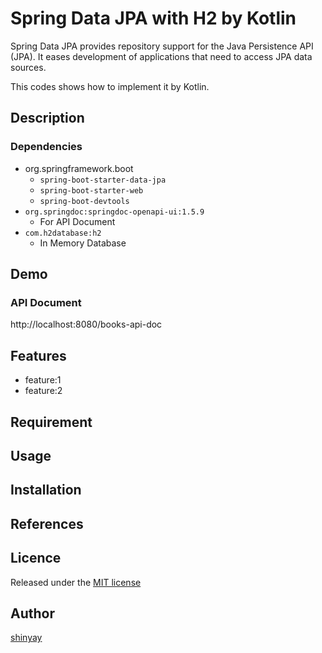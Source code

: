 # Spring Data JPA with H2 by Kotlin

Spring Data JPA provides repository support for the Java Persistence API (JPA).
It eases development of applications that need to access JPA data sources.

This codes shows how to implement it by Kotlin.

## Description
### Dependencies
- org.springframework.boot
  - `spring-boot-starter-data-jpa`
  - `spring-boot-starter-web`
  - `spring-boot-devtools`
- `org.springdoc:springdoc-openapi-ui:1.5.9`
  - For API Document
- `com.h2database:h2`
  - In Memory Database

## Demo
### API Document
http://localhost:8080/books-api-doc

## Features

- feature:1
- feature:2

## Requirement

## Usage

## Installation

## References

## Licence

Released under the [MIT license](https://gist.githubusercontent.com/shinyay/56e54ee4c0e22db8211e05e70a63247e/raw/34c6fdd50d54aa8e23560c296424aeb61599aa71/LICENSE)

## Author

[shinyay](https://github.com/shinyay)
